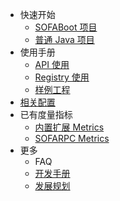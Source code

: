 - 快速开始
  * [SOFABoot 项目](./quickstart-client-boot)
  * [普通 Java 项目](./quickstart-client-java)
- 使用手册
  * [API 使用](./useguide-api)
  * [Registry 使用](./useguide-registry)
  * [样例工程](./useguide-samples)
- [相关配置](./client-configuration)
- 已有度量指标
  * [内置扩展 Metrics](./client-ext-metrics)
  * [SOFARPC Metrics](./SOFARPC-Metrics)
- 更多
  * FAQ
  * [开发手册](./development-useguide)
  * [发展规划](./plan)